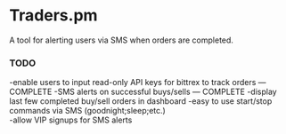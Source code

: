 # Traders.pm

A tool for alerting users via SMS when orders are completed.

### TODO
-enable users to input read-only API keys for bittrex to track orders  — COMPLETE
-SMS alerts on successful buys/sells — COMPLETE
-display last few completed buy/sell orders in dashboard
-easy to use start/stop commands via SMS (goodnight;sleep;etc.)  
-allow VIP signups for SMS alerts
